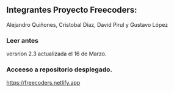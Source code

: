 ## Integrantes Proyecto Freecoders:
Alejandro Quiñones, Cristobal Díaz, David Pirul y Gustavo López

### Leer antes
versrion 2.3 actualizada el 16 de Marzo.

### Acceeso a repositorio desplegado.

https://freecoders.netlify.app
